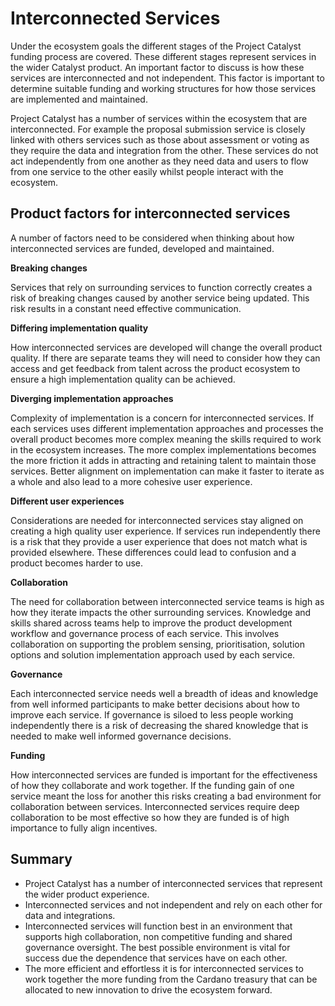 # Interconnected Services

Under the ecosystem goals the different stages of the Project Catalyst funding process are covered. These different stages represent services in the wider Catalyst product. An important factor to discuss is how these services are interconnected and not independent. This factor is important to determine suitable funding and working structures for how those services are implemented and maintained.

Project Catalyst has a number of services within the ecosystem that are interconnected. For example the proposal submission service is closely linked with others services such as those about assessment or voting as they require the data and integration from the other. These services do not act independently from one another as they need data and users to flow from one service to the other easily whilst people interact with the ecosystem.



## Product factors for interconnected services

A number of factors need to be considered when thinking about how interconnected services are funded, developed and maintained.



**Breaking changes**

Services that rely on surrounding services to function correctly creates a risk of breaking changes caused by another service being updated. This risk results in a constant need effective communication.



**Differing implementation quality**

How interconnected services are developed will change the overall product quality. If there are separate teams they will need to consider how they can access and get feedback from talent across the product ecosystem to ensure a high implementation quality can be achieved.



**Diverging implementation approaches**

Complexity of implementation is a concern for interconnected services. If each services uses different implementation approaches and processes the overall product becomes more complex meaning the skills required to work in the ecosystem increases. The more complex implementations becomes the more friction it adds in attracting and retaining talent to maintain those services. Better alignment on implementation can make it faster to iterate as a whole and also lead to a more cohesive user experience.



**Different user experiences**

Considerations are needed for interconnected services stay aligned on creating a high quality user experience. If services run independently there is a risk that they provide a user experience that does not match what is provided elsewhere. These differences could lead to confusion and a product becomes harder to use.

**Collaboration**

The need for collaboration between interconnected service teams is high as how they iterate impacts the other surrounding services. Knowledge and skills shared across teams help to improve the product development workflow and governance process of each service. This involves collaboration on supporting the problem sensing, prioritisation, solution options and solution implementation approach used by each service.



**Governance**

Each interconnected service needs well a breadth of ideas and knowledge from well informed participants to make better decisions about how to improve each service. If governance is siloed to less people working independently there is a risk of decreasing the shared knowledge that is needed to make well informed governance decisions.



**Funding**

How interconnected services are funded is important for the effectiveness of how they collaborate and work together. If the funding gain of one service meant the loss for another this risks creating a bad environment for collaboration between services. Interconnected services require deep collaboration to be most effective so how they are funded is of high importance to fully align incentives.



## Summary

* Project Catalyst has a number of interconnected services that represent the wider product experience.
* Interconnected services and not independent and rely on each other for data and integrations.
* Interconnected services will function best in an environment that supports high collaboration, non competitive funding and shared governance oversight. The best possible environment is vital for success due the dependence that services have on each other.
* The more efficient and effortless it is for interconnected services to work together the more funding from the Cardano treasury that can be allocated to new innovation to drive the ecosystem forward.
